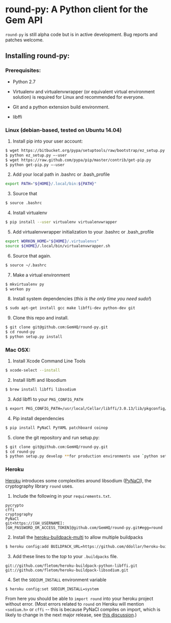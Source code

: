 # round-py: A Python client for the Gem API


`round-py` is still alpha code but is in active development. Bug reports and
patches welcome.


## Installing round-py:

### Prerequisites:

* Python 2.7

* Virtualenv and virtualenvwrapper (or equivalent virtual environment solution) is required for Linux and recommended for everyone.

* Git and a python extension build environment.

* libffi


### Linux (debian-based, tested on Ubuntu 14.04)

1. Install pip into your user account:

  ```bash
  $ wget https://bitbucket.org/pypa/setuptools/raw/bootstrap/ez_setup.py
  $ python ez_setup.py –-user
  $ wget https://raw.github.com/pypa/pip/master/contrib/get-pip.py
  $ python get-pip.py –-user
  ```

2. Add your local path in .bashrc or .bash_profile

  ```bash
  export PATH="${HOME}/.local/bin:${PATH}"
  ```

3. Source that

  ```bash
  $ source .bashrc
  ```

4. Install virtualenv

  ```bash
  $ pip install --user virtualenv virtualenvwrapper
  ```

5. Add virtualenvwrapper initialization to your .bashrc or .bash_profile

  ```bash
  export WORKON_HOME="${HOME}/.virtualenvs"
  source ${HOME}/.local/bin/virtualenvwrapper.sh
  ```

6. Source that again.
  ```bash
  $ source ~/.bashrc
  ```

7. Make a virtual environment

  ```bash
  $ mkvirtualenv py
  $ workon py
  ```

8. Install system dependencies (*this is the only time you need sudo!*)

  ```bash
  $ sudo apt-get install gcc make libffi-dev python-dev git
  ```

9. Clone this repo and install.

  ```bash
  $ git clone git@github.com:GemHQ/round-py.git
  $ cd round-py
  $ python setup.py install
  ```

### Mac OSX:

1.  Install Xcode Command Line Tools
  ```bash
  $ xcode-select --install
  ```

2. Install libffi and libsodium
  ```bash
  $ brew install libffi libsodium
  ```

3. Add libffi to your `PKG_CONFIG_PATH`
  ```bash
  $ export PKG_CONFIG_PATH=/usr/local/Cellar/libffi/3.0.13/lib/pkgconfig/
  ```

4. Pip install dependencies
  ```bash
  $ pip install PyNaCl PyYAML patchboard coinop
  ```

5. clone the git repository and run setup.py:
  ```bash
  $ git clone git@github.com:GemHQ/round-py.git
  $ cd round-py
  $ python setup.py develop **for production environments use `python setup.py install`***
  ```

### Heroku

[Heroku](http://www.heroku.com) introduces some complexities around libsodium ([PyNaCl](https://pynacl.readthedocs.org/en/latest/)), the cryptography library `round` uses.

1. Include the following in your `requirements.txt`.
  ```
  pycrypto
  cffi
  cryptography
  PyNaCl
  git+https://[GH_USERNAME]:[GH_PASSWORD_OR_ACCESS_TOKEN]@github.com/GemHQ/round-py.git#egg=round
  ```

2. Install the [heroku-buildpack-multi](https://github.com/ddollar/heroku-buildpack-multi) to allow multiple buildpacks
  ```bash
  $ heroku config:add BUILDPACK_URL=https://github.com/ddollar/heroku-buildpack-multi.git
  ```

3. Add these lines to the *top* to your `.buildpacks` file.
  ```
  git://github.com/fletom/heroku-buildpack-python-libffi.git
  git://github.com/fletom/heroku-buildpack-libsodium.git
  ```

4. Set the `SODIUM_INSTALL` environment variable
  ```bash
  $ heroku config:set SODIUM_INSTALL=system
  ```

From here you should be able to `import round` into your heroku project without error. (Most errors related to `round` on Heroku will mention `<sodium.h>` or `cffi` -- this is because PyNaCl compiles on import, which is likely to change in the next major release, see [this discussion](https://github.com/pyca/pynacl/issues/79).)

